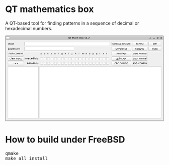 # QT mathematics box

A QT-based tool for finding patterns in a sequence of decimal or
hexadecimal numbers.

<IMG SRC="https://raw.githubusercontent.com/hselasky/qmbox/main/www/screenshot000.png"></IMG>

# How to build under FreeBSD
<pre>
qmake
make all install
</pre>

